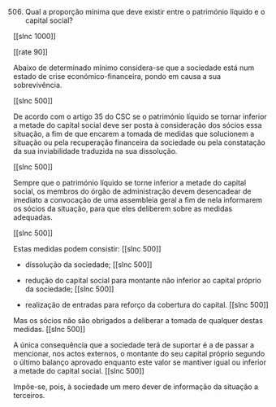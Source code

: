 506.  Qual  a proporção  mínima  que deve existir  entre  o património  líquido  e o capital social?

[[slnc 1000]]

[[rate 90]]

Abaixo  de  determinado  mínimo  considera-se  que  a sociedade  está num  estado  de crise económico-financeira,  pondo  em causa a sua sobrevivência.

[[slnc 500]]

De  acordo  com  o artigo 35  do CSC se o património líquido se tornar  inferior  a metade do  capital  social  deve  ser  posta  à  consideração  dos  sócios  essa  situação,  a  fim  de  que encarem  a tomada  de  medidas  que solucionem  a situação ou  pela  recuperação financeira  da sociedade ou pela  constatação da sua inviabilidade  traduzida  na sua dissolução.

[[slnc 500]]

Sempre  que o património  líquido  se torne inferior  a metade  do capital social,  os membros  do órgão  de administração  devem  desencadear  de imediato  a convocação de uma  assembleia geral  a  fim  de  nela  informarem  os  sócios  da  situação,  para  que  eles  deliberem  sobre  as medidas  adequadas.

[[slnc 500]]


Estas medidas  podem  consistir:
[[slnc 500]]

- dissolução da sociedade;
[[slnc 500]]

- redução do capital social para montante não  inferior  ao capital próprio  da sociedade;
[[slnc 500]]

- realização de entradas para reforço da cobertura do  capital.
[[slnc 500]]


Mas os sócios não são obrigados  a deliberar  a tomada de qualquer  destas medidas.
[[slnc 500]]

A única  consequência que a sociedade  terá de suportar  é a de passar  a mencionar,  nos  actos externos,  o  montante  do  seu  capital  próprio  segundo  o  último  balanço  aprovado  enquanto este  valor  se  mantiver  igual  ou  inferior  a  metade  do  capital  social.
[[slnc 500]]

Impõe-se, pois, à sociedade um mero  dever de informação  da situação  a terceiros.

